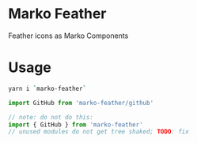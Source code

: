 # Marko Feather

Feather icons as Marko Components

# Usage
```sh
yarn i `marko-feather`
```

```js
import GitHub from 'marko-feather/github'

// note: do not do this:
import { GitHub } from 'marko-feather'
// unused modules do not get tree shaked; TODO: fix
```
